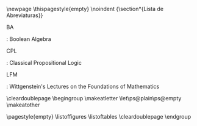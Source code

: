 <!-- Lists -->
<!--
Item opcional. A lista deve ser elaborada de acordo com a ordem apresentada no texto, com cada item designado por seu título específico, acompanhado do respectivo número de página, salvo para os casos de listas de abreviaturas, siglas e símbolos.
-->
\newpage
\thispagestyle{empty}
\noindent
{\section*{Lista de Abreviaturas}}


BA

:   Boolean Algebra

CPL

:   Classical Propositional Logic

LFM

:   Wittgenstein's Lectures on the Foundations of Mathematics


<!--
The latex-heavy block below is a hack to prevent page numbering to commands
\listoffigures and \listoftables
-->
\cleardoublepage
\begingroup
\makeatletter
\let\ps@plain\ps@empty
\makeatother

\pagestyle{empty}
\listoffigures
\listoftables
\cleardoublepage
\endgroup
<!--
\noindent
Table 5.1  This is an example table . . .               \hfill{pp}  
Table x.x  Short title of the figure . . .              \hfill{pp}  
-->


